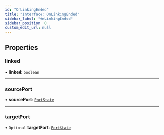 ```yaml
---
id: "OnLinkingEnded"
title: "Interface: OnLinkingEnded"
sidebar_label: "OnLinkingEnded"
sidebar_position: 0
custom_edit_url: null
---
```


## Properties

### linked

• **linked**: `boolean`

___

### sourcePort

• **sourcePort**: [`PortState`](../classes/PortState.md)

___

### targetPort

• `Optional` **targetPort**: [`PortState`](../classes/PortState.md)
